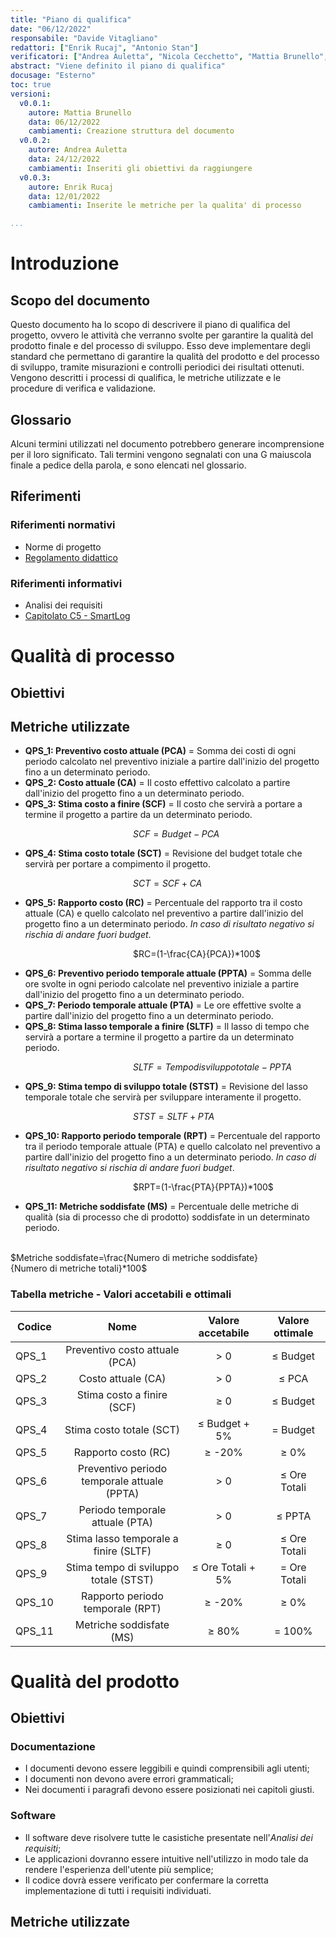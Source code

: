 ```yaml
---
title: "Piano di qualifica"
date: "06/12/2022"
responsabile: "Davide Vitagliano"
redattori: ["Enrik Rucaj", "Antonio Stan"]
verificatori: ["Andrea Auletta", "Nicola Cecchetto", "Mattia Brunello", "Augusto Zanellato"]
abstract: "Viene definito il piano di qualifica"
docusage: "Esterno"
toc: true
versioni:
  v0.0.1:
    autore: Mattia Brunello
    data: 06/12/2022
    cambiamenti: Creazione struttura del documento
  v0.0.2:
    autore: Andrea Auletta
    data: 24/12/2022
    cambiamenti: Inseriti gli obiettivi da raggiungere
  v0.0.3:
    autore: Enrik Rucaj
    data: 12/01/2022
    cambiamenti: Inserite le metriche per la qualita' di processo

...
```


# Introduzione

## Scopo del documento

Questo documento ha lo scopo di descrivere il piano di qualifica del progetto, ovvero le attività che verranno svolte per garantire la qualità del prodotto finale e del processo di sviluppo. Esso deve implementare degli standard che permettano di garantire la qualità del prodotto e del processo di sviluppo, tramite misurazioni e controlli periodici dei risultati ottenuti.
Vengono descritti i processi di qualifica, le metriche utilizzate e le procedure di verifica e validazione.

## Glossario

Alcuni termini utilizzati nel documento potrebbero generare incomprensione per il loro significato. Tali termini vengono segnalati con una G maiuscola finale a pedice della parola, e sono elencati nel glossario.

## Riferimenti

### Riferimenti normativi

* Norme di progetto
* [Regolamento didattico](https://www.math.unipd.it/~tullio/IS-1/2021/Dispense/PD2.pdf)
   <!-- [https://www.math.unipd.it/~tullio/IS-1/2021/Dispense/PD2.pdf](https://www.math.unipd.it/~tullio/IS-1/2021/Dispense/PD2.pdf) -->

### Riferimenti informativi

* Analisi dei requisiti
* [Capitolato C5 - SmartLog](https://www.math.unipd.it/~tullio/IS-1/2022/Progetto/C5.pdf)

# Qualità di processo

## Obiettivi

## Metriche utilizzate

* **QPS_1: Preventivo costo attuale (PCA)** = Somma dei costi di ogni periodo calcolato nel preventivo iniziale a partire dall'inizio del progetto fino a un determinato periodo.
* **QPS_2: Costo attuale (CA)** = Il costo effettivo calcolato a partire dall'inizio del progetto fino a un determinato periodo.
* **QPS_3: Stima costo a finire (SCF)** = Il costo che servirà a portare a termine il progetto a partire da un determinato periodo.

&emsp;&emsp;&emsp;&emsp;&emsp;&emsp;&emsp;&emsp;&emsp;&emsp;&emsp;&emsp;&emsp;&emsp;$SCF=Budget-PCA$

* **QPS_4: Stima costo totale (SCT)** = Revisione del budget totale che servirà per portare a compimento il progetto.

&emsp;&emsp;&emsp;&emsp;&emsp;&emsp;&emsp;&emsp;&emsp;&emsp;&emsp;&emsp;&emsp;&emsp;$SCT=SCF+CA$

* **QPS_5: Rapporto costo (RC)** = Percentuale del rapporto tra il costo attuale (CA) e quello calcolato nel preventivo a partire dall'inizio del progetto fino a un determinato periodo. *In caso di risultato negativo si rischia di andare fuori budget*.

&emsp;&emsp;&emsp;&emsp;&emsp;&emsp;&emsp;&emsp;&emsp;&emsp;&emsp;&emsp;&emsp;&emsp;$RC=(1-\frac{CA}{PCA})*100$

* **QPS_6: Preventivo periodo temporale attuale (PPTA)** = Somma delle ore svolte in ogni periodo calcolate nel preventivo iniziale a partire dall'inizio del progetto fino a un determinato periodo.
* **QPS_7: Periodo temporale attuale (PTA)** = Le ore effettive svolte a partire dall'inizio del progetto fino a un determinato periodo.
* **QPS_8: Stima lasso temporale a finire (SLTF)** = Il lasso di tempo che servirà a portare a termine il progetto a partire da un determinato periodo.

&emsp;&emsp;&emsp;&emsp;&emsp;&emsp;&emsp;&emsp;&emsp;&emsp;&emsp;&emsp;&emsp;&emsp;$SLTF=Tempo di sviluppo totale-PPTA$

* **QPS_9: Stima tempo di sviluppo totale (STST)** = Revisione del lasso temporale totale che servirà per sviluppare interamente il progetto.

&emsp;&emsp;&emsp;&emsp;&emsp;&emsp;&emsp;&emsp;&emsp;&emsp;&emsp;&emsp;&emsp;&emsp;$STST=SLTF+PTA$

* **QPS_10: Rapporto periodo temporale (RPT)** = Percentuale del rapporto tra il periodo temporale attuale (PTA) e quello calcolato nel preventivo a partire dall'inizio del progetto fino a un determinato periodo. *In caso di risultato negativo si rischia di andare fuori budget*.

&emsp;&emsp;&emsp;&emsp;&emsp;&emsp;&emsp;&emsp;&emsp;&emsp;&emsp;&emsp;&emsp;&emsp;$RPT=(1-\frac{PTA}{PPTA})*100$

* **QPS_11: Metriche soddisfate (MS)** = Percentuale delle metriche di qualità (sia di processo che di prodotto) soddisfate in un determinato periodo.

&emsp;&emsp;&emsp;&emsp;&emsp;&emsp;&emsp;&emsp;&emsp;$Metriche soddisfate=\frac{Numero di metriche soddisfate}{Numero di metriche totali}*100$

### Tabella metriche - Valori accetabili e ottimali

|    **Codice**     |                  **Nome**                   | **Valore accetabile** | **Valore ottimale** |
| ----------------- | :-----------------------------------------: | :-------------------: | :-----------------: |
| QPS_1             |        Preventivo costo attuale (PCA)       |         > 0           |      ≤ Budget       |
| QPS_2             |              Costo attuale (CA)             |         > 0           |       ≤ PCA         |
| QPS_3             |          Stima costo a finire (SCF)         |         ≥ 0           |      ≤ Budget       |
| QPS_4             |           Stima costo totale (SCT)          |    ≤ Budget + 5%      |      = Budget       |
| QPS_5             |              Rapporto costo (RC)            |       ≥ -20%          |        ≥ 0%         |
| QPS_6             | Preventivo periodo temporale attuale (PPTA) |         > 0           |    ≤ Ore Totali     |
| QPS_7             |        Periodo temporale attuale (PTA)      |         > 0           |       ≤ PPTA        |
| QPS_8             |     Stima lasso temporale a finire (SLTF)   |         ≥ 0           |    ≤ Ore Totali     |
| QPS_9             |     Stima tempo di sviluppo totale (STST)   |   ≤ Ore Totali + 5%   |    = Ore Totali     |
| QPS_10            |        Rapporto periodo temporale (RPT)     |       ≥ -20%          |        ≥ 0%         |
| QPS_11            |            Metriche soddisfate (MS)         |        ≥ 80%          |       = 100%        |

# Qualità del prodotto

## Obiettivi

### Documentazione

* I documenti devono essere leggibili e quindi comprensibili agli utenti;
* I documenti non devono avere errori grammaticali;
* Nei documenti i paragrafi devono essere posizionati nei capitoli giusti.

### Software

* Il software deve risolvere tutte le casistiche presentate nell'*Analisi dei requisiti*;
* Le applicazioni dovranno essere intuitive nell'utilizzo in modo tale da rendere l'esperienza dell'utente più semplice;
* Il codice dovrà essere verificato per confermare la corretta implementazione di tutti i requisiti individuati.

## Metriche utilizzate

<!--# Specifica dei test

## Test di accettazione

## Test di sistema

## Test di integrazione

## Test di unità
-->